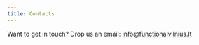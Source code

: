 ```yaml
---
title: Contacts
---
```


Want to get in touch?
Drop us an email: [info@functionalvilnius.lt](mailto:info@functionalvilnius.lt)
